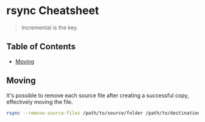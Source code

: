 # rsync Cheatsheet

> Incremental is the key.

## Table of Contents

- [Moving](#moving)

## Moving
It's possible to remove each source file after creating a successful copy, 
effectively moving the file.
```sh
rsync --remove-source-files /path/to/source/folder /path/to/destination/folder
```
